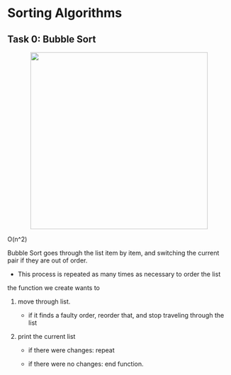 # Sorting Algorithms

## Task 0: Bubble Sort

<p align="center">

  <img src="https://upload.wikimedia.org/wikipedia/commons/c/c8/Bubble-sort-example-300px.gif" width="400\"/>

<br>

O(n^2)

Bubble Sort goes through the list item by item, and switching the current pair if they are out of order.

- This process is repeated as many times as necessary to order the list

the function we create wants to

1. move through list.

	* if it finds a faulty order, reorder that, and stop traveling through the list

1. print the current list

	* if there were changes: repeat

	* if there were no changes: end function.

